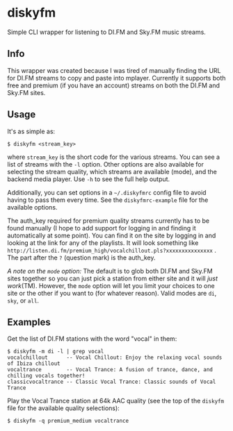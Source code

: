 diskyfm
=======

Simple CLI wrapper for listening to DI.FM and Sky.FM music streams.

Info
----

This wrapper was created because I was tired of manually finding the URL for
DI.FM streams to copy and paste into mplayer. Currently it supports both free
and premium (if you have an account) streams on both the DI.FM and Sky.FM sites.

Usage
-----

It's as simple as:

    $ diskyfm <stream_key>

where `stream_key` is the short code for the various streams. You can see a list
of streams with the `-l` option. Other options are also available for selecting
the stream quality, which streams are available (mode), and the backend media
player. Use `-h` to see the full help output.

Additionally, you can set options in a `~/.diskyfmrc` config file to avoid
having to pass them every time. See the `diskyfmrc-example` file for the
available options.

The auth_key required for premium quality streams currently has to be found
manually (I hope to add support for logging in and finding it automatically at
some point). You can find it on the site by logging in and looking at the link
for any of the playlists. It will look something like
`http://listen.di.fm/premium_high/vocalchillout.pls?xxxxxxxxxxxxxxx` . The part
after the `?` (question mark) is the auth_key.

_A note on the _`mode`_ option:_ The default is to glob both DI.FM and Sky.FM sites
together so you can just pick a station from either site and it will
_just work_(TM). However, the `mode` option will let you limit your choices to
one site or the other if you want to (for whatever reason). Valid modes are `di`,
`sky`, or `all`.

Examples
--------

Get the list of DI.FM stations with the word "vocal" in them:

    $ diskyfm -m di -l | grep vocal
    vocalchillout      -- Vocal Chillout: Enjoy the relaxing vocal sounds of Ibiza chillout
    vocaltrance        -- Vocal Trance: A fusion of trance, dance, and chilling vocals together!
    classicvocaltrance -- Classic Vocal Trance: Classic sounds of Vocal Trance

Play the Vocal Trance station at 64k AAC quality (see the top of the `diskyfm`
file for the available quality selections):

    $ diskyfm -q premium_medium vocaltrance

